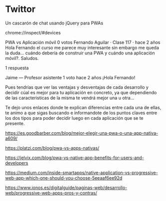 # Twittor

Un cascarón de chat usando jQuery para PWAs


chrome://inspect/#devices




PWA vs Aplicación móvil
0 votos
Fernando Aguilar · Clase 117 · hace 2 años
Hola Fernando el curso me parece muy interesante sin embargo me queda la duda... cuándo debería de construir una PWA y cuándo una aplicación móvil?.
Saludos.

1 respuesta

Jaime — Profesor asistente
1 voto
hace 2 años
¡Hola Fernando!



Pues tendrías que ver las ventajas y desventajas de cada desarrollo y decidir cúal es mejor para tu aplicación en concreto, ya que dependiendo de las caracteristicas de la misma te vendrá mejor una u otra...



Te dejo unos enlaces donde te explican diferencias entre cada una de ellas, te animo a que sigas buscando e informandote de los puntos claves entre los dos tipos para poder decidir luego en cada aplicación que se te presente.

https://es.goodbarber.com/blog/mejor-elegir-una-pwa-o-una-app-nativa-a609/

https://platzi.com/blog/pwa-vs-apps-nativas/

https://jelvix.com/blog/pwa-vs-native-app-benefits-for-users-and-developers

https://medium.com/inside-smartapps/native-application-vs-progressive-web-app-which-one-should-you-choose-5eeaaf6ee92d

https://www.ionos.es/digitalguide/paginas-web/desarrollo-web/progressive-web-apps-pros-y-contras/